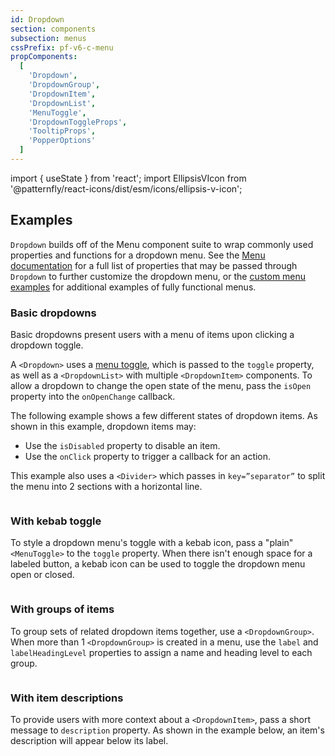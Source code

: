 ```yaml
---
id: Dropdown
section: components
subsection: menus
cssPrefix: pf-v6-c-menu
propComponents:
  [
    'Dropdown',
    'DropdownGroup',
    'DropdownItem',
    'DropdownList',
    'MenuToggle',
    'DropdownToggleProps',
    'TooltipProps',
    'PopperOptions'
  ]
---
```


import { useState } from 'react';
import EllipsisVIcon from '@patternfly/react-icons/dist/esm/icons/ellipsis-v-icon';

## Examples

`Dropdown` builds off of the Menu component suite to wrap commonly used properties and functions for a dropdown menu. See the [Menu documentation](/components/menus/menu) for a full list of properties that may be passed through `Dropdown` to further customize the dropdown menu, or the [custom menu examples](/components/menus/custom-menus) for additional examples of fully functional menus.

### Basic dropdowns

Basic dropdowns present users with a menu of items upon clicking a dropdown toggle.

A `<Dropdown>` uses a [menu toggle](/components/menus/menu-toggle), which is passed to the `toggle` property, as well as a `<DropdownList>` with multiple `<DropdownItem>` components. To allow a dropdown to change the open state of the menu, pass the `isOpen` property into the `onOpenChange` callback.

The following example shows a few different states of dropdown items. As shown in this example, dropdown items may:

- Use the `isDisabled` property to disable an item.
- Use the `onClick` property to trigger a callback for an action.

This example also uses a `<Divider>` which passes in `key=”separator”` to split the menu into 2 sections with a horizontal line.

```ts file="./DropdownBasic.tsx"

```

### With kebab toggle

To style a dropdown menu's toggle with a kebab icon, pass a "plain" `<MenuToggle>` to the `toggle` property. When there isn't enough space for a labeled button, a kebab icon can be used to toggle the dropdown menu open or closed.

```ts file="./DropdownWithKebabToggle.tsx"

```

### With groups of items

To group sets of related dropdown items together, use a `<DropdownGroup>`. When more than 1 `<DropdownGroup>` is created in a menu, use the `label` and `labelHeadingLevel` properties to assign a name and heading level to each group.

```ts file="./DropdownWithGroups.tsx"

```

### With item descriptions

To provide users with more context about a `<DropdownItem>`, pass a short message to `description` property. As shown in the example below, an item's description will appear below its label.

```ts file="./DropdownWithDescriptions.tsx"

```
